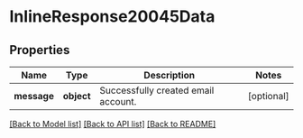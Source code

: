 # InlineResponse20045Data

## Properties
Name | Type | Description | Notes
------------ | ------------- | ------------- | -------------
**message** | **object** | Successfully created email account. | [optional] 

[[Back to Model list]](../README.md#documentation-for-models) [[Back to API list]](../README.md#documentation-for-api-endpoints) [[Back to README]](../README.md)


